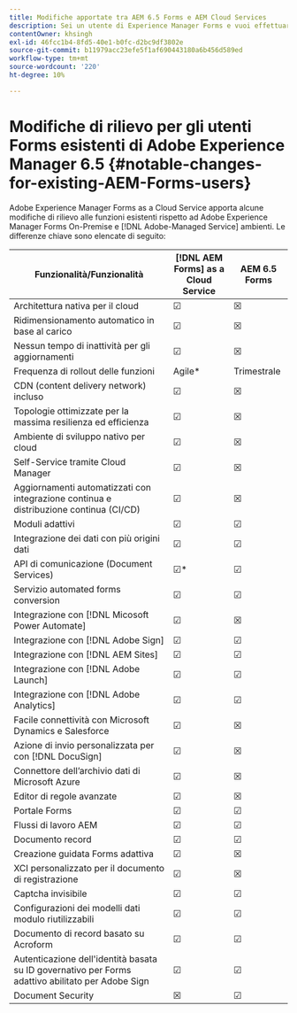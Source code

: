 ```yaml
---
title: Modifiche apportate tra AEM 6.5 Forms e AEM Cloud Services
description: Sei un utente di Experience Manager Forms e vuoi effettuare l’aggiornamento ad Adobe Experience Manager Forms as a Cloud Service? Scopri le modifiche più importanti prima di eseguire l’aggiornamento o la migrazione al Cloud Service.
contentOwner: khsingh
exl-id: 46fcc1b4-8fd5-40e1-b0fc-d2bc9df3802e
source-git-commit: b11979acc23efe5f1af690443180a6b456d589ed
workflow-type: tm+mt
source-wordcount: '220'
ht-degree: 10%

---
```


# Modifiche di rilievo per gli utenti Forms esistenti di Adobe Experience Manager 6.5  {#notable-changes-for-existing-AEM-Forms-users}

Adobe Experience Manager Forms as a Cloud Service apporta alcune modifiche di rilievo alle funzioni esistenti rispetto ad Adobe Experience Manager Forms On-Premise e [!DNL Adobe-Managed Service] ambienti. Le differenze chiave sono elencate di seguito:

| Funzionalità/Funzionalità | [!DNL AEM Forms] as a Cloud Service | AEM 6.5 Forms |
|---|---|---|
| Architettura nativa per il cloud | ☑ | ☒ |
| Ridimensionamento automatico in base al carico | ☑ | ☒ |
| Nessun tempo di inattività per gli aggiornamenti | ☑ | ☒ |
| Frequenza di rollout delle funzioni | Agile* | Trimestrale |
| CDN (content delivery network) incluso | ☑ | ☒ |
| Topologie ottimizzate per la massima resilienza ed efficienza | ☑ | ☒ |
| Ambiente di sviluppo nativo per cloud | ☑ | ☒ |
| Self-Service tramite Cloud Manager | ☑ | ☒ |
| Aggiornamenti automatizzati con integrazione continua e distribuzione continua (CI/CD) | ☑ | ☒ |
| Moduli adattivi | ☑ | ☑ |
| Integrazione dei dati con più origini dati | ☑ | ☑ |
| API di comunicazione (Document Services) | ☑* | ☑ |
| Servizio automated forms conversion | ☑ | ☑ |
| Integrazione con [!DNL Micosoft Power Automate] | ☑ | ☒ |
| Integrazione con [!DNL Adobe Sign] | ☑ | ☑ |
| Integrazione con [!DNL AEM Sites] | ☑ | ☑ |
| Integrazione con [!DNL Adobe Launch] | ☑ | ☑ |
| Integrazione con [!DNL Adobe Analytics] | ☑ | ☑ |
| Facile connettività con Microsoft Dynamics e Salesforce | ☑ | ☒ |
| Azione di invio personalizzata per con [!DNL DocuSign] | ☑ | ☒ |
| Connettore dell’archivio dati di Microsoft Azure | ☑ | ☒ |
| Editor di regole avanzate | ☑ | ☒ |
| Portale Forms | ☑ | ☑ |
| Flussi di lavoro AEM | ☑ | ☑ |
| Documento record | ☑ | ☑ |
| Creazione guidata Forms adattiva | ☑ | ☒ |
| XCI personalizzato per il documento di registrazione | ☑ | ☒ |
| Captcha invisibile | ☑ | ☑ |
| Configurazioni dei modelli dati modulo riutilizzabili | ☑ | ☑ |
| Documento di record basato su Acroform | ☑ | ☑ |
| Autenticazione dell&#39;identità basata su ID governativo per Forms adattivo abilitato per Adobe Sign | ☑ | ☑ |
| Document Security | ☒ | ☑ |

